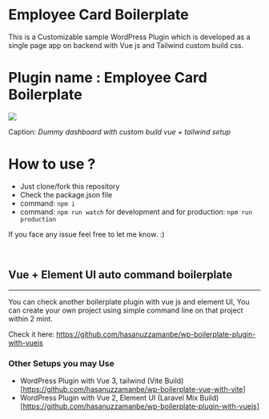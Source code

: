 # Employee Card Boilerplate
This is a Customizable sample WordPress Plugin which is developed as a single page app on backend with Vue js and Tailwind custom build css.
# Plugin name : Employee Card Boilerplate


<img src="./src/github-images/dashboard.png" />

Caption: <i>Dummy dashboard with custom build vue + tailwind setup</i><br/>

# How to use ?

- Just clone/fork this repository
- Check the package.json file
- command: `npm i`
- command: `npm run watch` for development and for production: `npm run production`




If you face any issue feel free to let me know. :)

<br/>

## Vue + Element UI auto command boilerplate
<hr/>
You can check another boilerplate plugin with vue js and element UI, You can create your own project using simple command line on that project within 2 mint.

Check it here: https://github.com/hasanuzzamanbe/wp-boilerplate-plugin-with-vuejs


### Other Setups you may Use
* WordPress Plugin with Vue 3, tailwind (Vite Build) [https://github.com/hasanuzzamanbe/wp-boilerplate-vue-with-vite]
* WordPress Plugin with Vue 2, Element UI (Laravel Mix Build) [https://github.com/hasanuzzamanbe/wp-boilerplate-plugin-with-vuejs]
